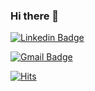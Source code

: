 ### Hi there 👋

<!--
**cyoxxg/cyoxxg** is a ✨ _special_ ✨ repository because its `README.md` (this file) appears on your GitHub profile.

Here are some ideas to get you started:

- 🔭 I’m currently working on ...
- 🌱 I’m currently learning ...
- 👯 I’m looking to collaborate on ...
- 🤔 I’m looking for help with ...
- 💬 Ask me about ...
- 📫 How to reach me: ...
- 😄 Pronouns: ...
- ⚡ Fun fact: ...
-->

<!--  [![Tech Blog Badge](http://img.shields.io/badge/-Tech%20blog-black?style=flat-square&logo=github&link=https://zzsza.github.io/)](https://zzsza.github.io/) ->

<!--  [![Facebook Badge](https://img.shields.io/badge/facebook-1877f2?style=flat-square&logo=facebook&logoColor=white&link=https://www.facebook.com/1995c.y)](https://www.facebook.com/1995c.y/) -->
	
  [![Linkedin Badge](https://img.shields.io/badge/-LinkedIn-blue?style=flat-square&logo=Linkedin&logoColor=white&link=https://www.linkedin.com/in/chanyoung-pak-69b4751b1/)](https://www.linkedin.com/in/chanyoung-pak-69b4751b1/)
	
  [![Gmail Badge](https://img.shields.io/badge/Gmail-d14836?style=flat-square&logo=Gmail&logoColor=white&link=mailto:cksdud3037@gmail.com)](mailto:cksdud3037@gmail.com)


[![Hits](https://hits.seeyoufarm.com/api/count/incr/badge.svg?url=https%3A%2F%2Fgithub.com%2Fcksdud3037%2Fhit-counter&count_bg=%233EC6E1&title_bg=%23555555&icon=&icon_color=%23E7E7E7&title=hits&edge_flat=false)](https://hits.seeyoufarm.com)

<br/>

<!-- [![Anurag's github stats](https://github-readme-stats.vercel.app/api?username=cyoxxg)](https://github.com/anuraghazra/github-readme-stats) -->
